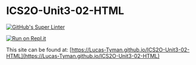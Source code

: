 # ICS2O-Unit3-02-HTML

[![GitHub's Super Linter](https://github.com/Lucas-Tyman/ICS2O-Unit3-02-HTML/workflows/GitHub's%20Super%20Linter/badge.svg)](https://github.com/Lucas-Tyman/ICS2O-Unit3-02-HTML/actions)

[![Run on Repl.it](https://repl.it/badge/github/Lucas-Tyman/ICS2O-Unit3-02-HTML)](https://repl.it/github/Lucas-Tyman/ICS2O-Unit3-02-HTML)

This site can be found at: [https://Lucas-Tyman.github.io/ICS2O-Unit3-02-HTML](https://Lucas-Tyman.github.io/ICS2O-Unit3-02-HTML)

